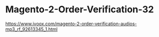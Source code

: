 # Magento-2-Order-Verification-32
https://www.ivoox.com/magento-2-order-verification-audios-mp3_rf_92613345_1.html
